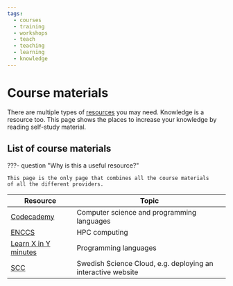 ```yaml
---
tags:
  - courses
  - training
  - workshops
  - teach
  - teaching
  - learning
  - knowledge
---
```


# Course materials

There are multiple types of [resources](resources.md) you may need.
Knowledge is a resource too.
This page shows the places to increase your knowledge
by reading self-study material.

## List of course materials

???- question "Why is this a useful resource?"

    This page is the only page that combines all the course materials
    of all the different providers.

<!-- markdownlint-disable MD013 --><!-- Tables cannot be split up over lines, hence will break 80 characters per line -->

Resource                                                     |Topic
----------------------|----------------------
[Codecademy](https://www.codecademy.com/)                    |Computer science and programming languages
[ENCCS](https://enccs.se/lessons/)                           |HPC computing
[Learn X in Y minutes](https://learnxinyminutes.com/)        |Programming languages
[SCC](https://github.com/SNICScienceCloud/technical-training)|Swedish Science Cloud, e.g. deploying an interactive website


<!-- markdownlint-enable MD013 -->
